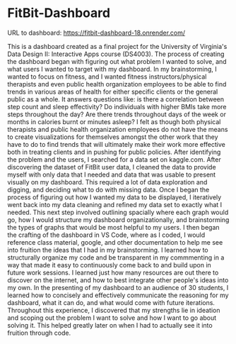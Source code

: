 # FitBit-Dashboard
URL to dashboard: https://fitbit-dashboard-18.onrender.com/

This is a dashboard created as a final project for the University of Virginia's Data Design II: Interactive Apps course (DS4003). The process of creating the dashboard began with figuring out what problem I wanted to solve, and what users I wanted to target with my dashboard. In my brainstorming, I wanted to focus on fitness, and I wanted fitness instructors/physical therapists and even public health organization employees to be able to find trends in various areas of health for either specific clients or the general public as a whole. It answers questions like: is there a correlation between step count and sleep effectivity? Do individuals with higher BMIs take more steps throughout the day? Are there trends throughout days of the week or months in calories burnt or minutes asleep? I felt as though both physical therapists and public health organization employees do not have the means to create visualizations for themselves amongst the other work that they have to do to find trends that will ultimately make their work more effective both in treating clients and in pushing for public policies. After identifying the problem and the users, I searched for a data set on kaggle.com. After discovering the dataset of FitBit user data, I cleaned the data to provide myself with only data that I needed and data that was usable to present visually on my dashboard. This required a lot of data exploration and digging, and deciding what to do with missing data. Once I began the process of figuring out how I wanted my data to be displayed, I iteratively went back into my data cleaning and refined my data set to exactly what I needed. This next step involved outlining spacially where each graph would go, how I would structure my dashboard organizationally, and brainstorming the types of graphs that would be most helpful to my users. I then began the crafting of the dashboard in VS Code, where as I coded, I would reference class material, google, and other documentation to help me see into fruition the ideas that I had in my brainstorming. I learned how to structurally organize my code and be transparent in my commmenting in a way that made it easy to continuously come back to and build upon in future work sessions. I learned just how many resources are out there to discover on the internet, and how to best integrate other people's ideas into my own. In the presenting of my dashboard to an audience of 30 students, I learned how to concisely and effectively communicate the reasoning for my dashboard, what it can do, and what would come with future iterations. Throughout this experience, I discovered that my strengths lie in ideation and scoping out the problem I want to solve and how I want to go about solving it. This helped greatly later on when I had to actually see it into fruition through code. 

